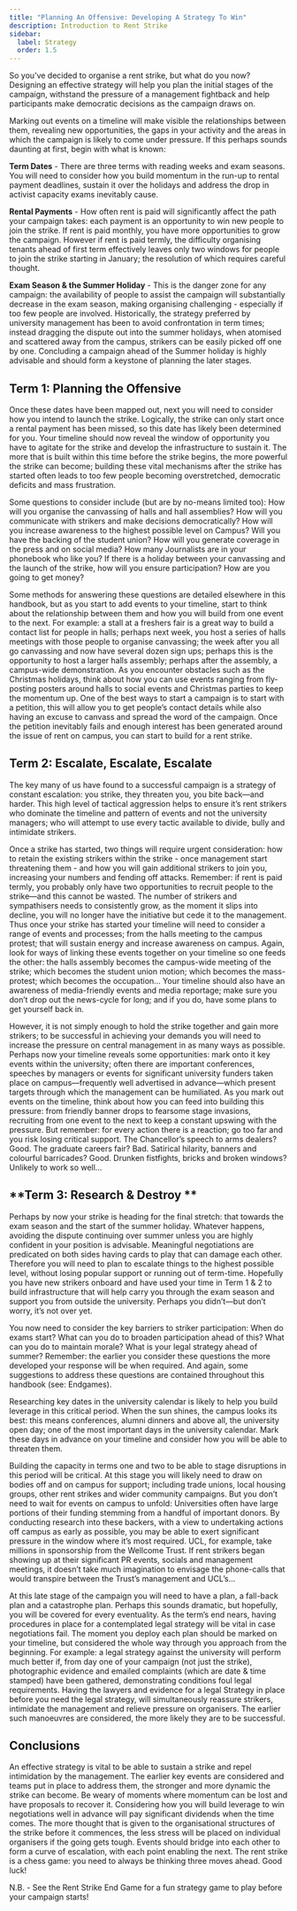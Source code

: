 ```yaml
---
title: "Planning An Offensive: Developing A Strategy To Win"
description: Introduction to Rent Strike
sidebar:
  label: Strategy
  order: 1.5
---
```


So you’ve decided to organise a rent strike, but what do you now? Designing an effective strategy will help you plan the initial stages of the campaign, withstand the pressure of a management fightback and help participants make democratic decisions as the campaign draws on.

Marking out events on a timeline will make visible the relationships between them, revealing new opportunities, the gaps in your activity and the areas in which the campaign is likely to come under pressure. If this perhaps sounds daunting at first, begin with what is known:

**Term Dates** \- There are three terms with reading weeks and exam seasons. You will need to consider how you build momentum in the run-up to rental payment deadlines, sustain it over the holidays and address the drop in activist capacity exams inevitably cause.

**Rental Payments** \- How often rent is paid will significantly affect the path your campaign takes: each payment is an opportunity to win new people to join the strike. If rent is paid monthly, you have more opportunities to grow the campaign. However if rent is paid termly, the difficulty organising tenants ahead of first term effectively leaves only two windows for people to join the strike starting in January; the resolution of which requires careful thought.

**Exam Season & the Summer Holiday** \- This is the danger zone for any campaign: the availability of people to assist the campaign will substantially decrease in the exam season, making organising challenging - especially if too few people are involved. Historically, the strategy preferred by university management has been to avoid confrontation in term times; instead dragging the dispute out into the summer holidays, when atomised and scattered away from the campus, strikers can be easily picked off one by one. Concluding a campaign ahead of the Summer holiday is highly advisable and should form a keystone of planning the later stages.

## Term 1: Planning the Offensive

Once these dates have been mapped out, next you will need to consider how you intend to launch the strike. Logically, the strike can only start once a rental payment has been missed, so this date has likely been determined for you. Your timeline should now reveal the window of opportunity you have to agitate for the strike and develop the infrastructure to sustain it. The more that is built within this time before the strike begins, the more powerful the strike can become; building these vital mechanisms after the strike has started often leads to too few people becoming overstretched, democratic deficits and mass frustration.

Some questions to consider include (but are by no-means limited too): How will you organise the canvassing of halls and hall assemblies? How will you communicate with strikers and make decisions democratically? How will you increase awareness to the highest possible level on Campus? Will you have the backing of the student union? How will you generate coverage in the press and on social media? How many Journalists are in your phonebook who like you? If there is a holiday between your canvassing and the launch of the strike, how will you ensure participation? How are you going to get money?

Some methods for answering these questions are detailed elsewhere in this handbook, but as you start to add events to your timeline, start to think about the relationship between them and how you will build from one event to the next. For example: a stall at a freshers fair is a great way to build a contact list for people in halls; perhaps next week, you host a series of halls meetings with those people to organise canvassing; the week after you all go canvassing and now have several dozen sign ups; perhaps this is the opportunity to host a larger halls assembly; perhaps after the assembly, a campus-wide demonstration. As you encounter obstacles such as the Christmas holidays, think about how you can use events ranging from fly-posting posters around halls to social events and Christmas parties to keep the momentum up. One of the best ways to start a campaign is to start with a petition, this will allow you to get people’s contact details while also having an excuse to canvass and spread the word of the campaign. Once the petition inevitably fails and enough interest has been generated around the issue of rent on campus, you can start to build for a rent strike.

## Term 2: Escalate, Escalate, Escalate

The key many of us have found to a successful campaign is a strategy of constant escalation: you strike, they threaten you, you bite back—and harder. This high level of tactical aggression helps to ensure it’s rent strikers who dominate the timeline and pattern of events and not the university managers; who will attempt to use every tactic available to divide, bully and intimidate strikers.

Once a strike has started, two things will require urgent consideration: how to retain the existing strikers within the strike - once management start threatening them - and how you will gain additional strikers to join you, increasing your numbers and fending off attacks. Remember: if rent is paid termly, you probably only have two opportunities to recruit people to the strike—and this cannot be wasted. The number of strikers and sympathisers needs to consistently grow, as the moment it slips into decline, you will no longer have the initiative but cede it to the management. Thus once your strike has started your timeline will need to consider a range of events and processes; from the halls meeting to the campus protest; that will sustain energy and increase awareness on campus. Again, look for ways of linking these events together on your timeline so one feeds the other: the halls assembly becomes the campus-wide meeting of the strike; which becomes the student union motion; which becomes the mass-protest; which becomes the occupation… Your timeline should also have an awareness of media-friendly events and media reportage; make sure you don’t drop out the news-cycle for long; and if you do, have some plans to get yourself back in.

However, it is not simply enough to hold the strike together and gain more strikers; to be successful in achieving your demands you will need to increase the pressure on central management in as many ways as possible. Perhaps now your timeline reveals some opportunities: mark onto it key events within the university; often there are important conferences, speeches by managers or events for significant university funders taken place on campus—frequently well advertised in advance—which present targets through which the management can be humiliated. As you mark out events on the timeline, think about how you can feed into building this pressure: from friendly banner drops to fearsome stage invasions, recruiting from one event to the next to keep a constant upswing with the pressure. But remember: for every action there is a reaction; go too far and you risk losing critical support. The Chancellor’s speech to arms dealers? Good. The graduate careers fair? Bad. Satirical hilarity, banners and colourful barricades? Good. Drunken fistfights, bricks and broken windows? Unlikely to work so well…

## **Term 3: Research & Destroy **

Perhaps by now your strike is heading for the final stretch: that towards the exam season and the start of the summer holiday. Whatever happens, avoiding the dispute continuing over summer unless you are highly confident in your position is advisable. Meaningful negotiations are predicated on both sides having cards to play that can damage each other. Therefore you will need to plan to escalate things to the highest possible level, without losing popular support or running out of term-time. Hopefully you have new strikers onboard and have used your time in Term 1 & 2 to build infrastructure that will help carry you through the exam season and support you from outside the university. Perhaps you didn’t—but don’t worry, it’s not over yet.

You now need to consider the key barriers to striker participation: When do exams start? What can you do to broaden participation ahead of this? What can you do to maintain morale? What is your legal strategy ahead of summer? Remember: the earlier you consider these questions the more developed your response will be when required. And again, some suggestions to address these questions are contained throughout this handbook (see: Endgames).

Researching key dates in the university calendar is likely to help you build leverage in this critical period. When the sun shines, the campus looks its best: this means conferences, alumni dinners and above all, the university open day; one of the most important days in the university calendar. Mark these days in advance on your timeline and consider how you will be able to threaten them.

Building the capacity in terms one and two to be able to stage disruptions in this period will be critical. At this stage you will likely need to draw on bodies off and on campus for support; including trade unions, local housing groups, other rent strikes and wider community campaigns. But you don’t need to wait for events on campus to unfold: Universities often have large portions of their funding stemming from a handful of important donors. By conducting research into these backers, with a view to undertaking actions off campus as early as possible, you may be able to exert significant pressure in the window where it’s most required. UCL, for example, take millions in sponsorship from the Wellcome Trust. If rent strikers began showing up at their significant PR events, socials and management meetings, it doesn’t take much imagination to envisage the phone-calls that would transpire between the Trust’s management and UCL’s…

At this late stage of the campaign you will need to have a plan, a fall-back plan and a catastrophe plan. Perhaps this sounds dramatic, but hopefully, you will be covered for every eventuality. As the term’s end nears, having procedures in place for a contemplated legal strategy will be vital in case negotiations fail. The moment you deploy each plan should be marked on your timeline, but considered the whole way through you approach from the beginning. For example: a legal strategy against the university will perform much better if, from day one of your campaign (not just the strike), photographic evidence and emailed complaints (which are date & time stamped) have been gathered, demonstrating conditions foul legal requirements. Having the lawyers and evidence for a legal Strategy in place before you need the legal strategy, will simultaneously reassure strikers, intimidate the management and relieve pressure on organisers. The earlier such manoeuvres are considered, the more likely they are to be successful.

## Conclusions

An effective strategy is vital to be able to sustain a strike and repel intimidation by the management. The earlier key events are considered and teams put in place to address them, the stronger and more dynamic the strike can become. Be weary of moments where momentum can be lost and have proposals to recover it. Considering how you will build leverage to win negotiations well in advance will pay significant dividends when the time comes. The more thought that is given to the organisational structures of the strike before it commences, the less stress will be placed on individual organisers if the going gets tough. Events should bridge into each other to form a curve of escalation, with each point enabling the next. The rent strike is a chess game: you need to always be thinking three moves ahead. Good luck!

N.B. - See the Rent Strike End Game for a fun strategy game to play before your campaign starts!
